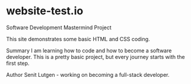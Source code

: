 # website-test.io
Software Development Mastermind Project

This site demonstrates some basic HTML and CSS coding. 

Summary
I am learning how to code and how to become a software developer. This is a pretty basic project, but every journey starts with the first step. 

Author
Senit Lutgen - working on becoming a full-stack developer. 
